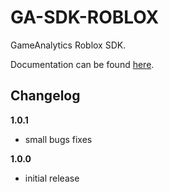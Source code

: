 GA-SDK-ROBLOX
=============

GameAnalytics Roblox SDK.

Documentation can be found [here](https://gameanalytics.com/docs/item/roblox-sdk).

Changelog
---------
**1.0.1**
* small bugs fixes

**1.0.0**
* initial release
